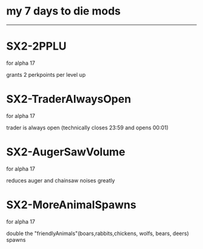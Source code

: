 # my 7 days to die mods
---

# SX2-2PPLU
for alpha 17 

grants 2 perkpoints per level up

# SX2-TraderAlwaysOpen
for alpha 17 

trader is always open (technically closes 23:59 and opens 00:01)

# SX2-AugerSawVolume
for alpha 17

reduces auger and chainsaw noises greatly

# SX2-MoreAnimalSpawns
for alpha 17

double the "friendlyAnimals"(boars,rabbits,chickens, wolfs, bears, deers) spawns